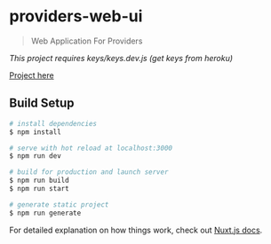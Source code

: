 # providers-web-ui

> Web Application For Providers

_This project requires keys/keys.dev.js (get keys from heroku)_  

[Project here](http://provider-app-z.herokuapp.com/)

## Build Setup

```bash
# install dependencies
$ npm install

# serve with hot reload at localhost:3000
$ npm run dev

# build for production and launch server
$ npm run build
$ npm run start

# generate static project
$ npm run generate
```

For detailed explanation on how things work, check out [Nuxt.js docs](https://nuxtjs.org).
